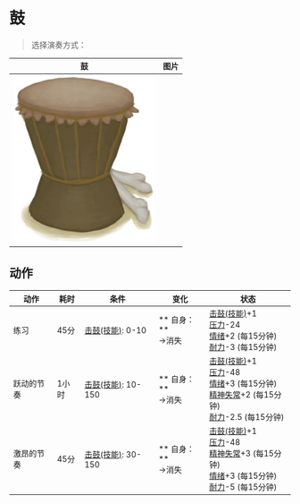 # 鼓  
> 选择演奏方式：  
  
  鼓  |   图片   
 ----  |  ----:   
   |  <img decoding="async" src="Sprite/Drum.png" href="a.md" style="max-width:300px;max-height:300px;">   
  
## 动作  
动作  |  耗时  |  条件  |  变化  |  状态  
----  |  ----  |  ----  |  ----  |  ----  
练习<br>  |  45分  |  [击鼓(技能)](Skill_Percussion.md): 0-10  |  ** 自身：**<br>→消失  |  [击鼓(技能)](Skill_Percussion.md)+1<br>[压力](Stress.md)-24<br>[情绪](Morale.md)+2 (每15分钟)<br>[耐力](Stamina.md)-3 (每15分钟)  
跃动的节奏<br>  |  1小时  |  [击鼓(技能)](Skill_Percussion.md): 10-150  |  ** 自身：**<br>→消失  |  [击鼓(技能)](Skill_Percussion.md)+1<br>[压力](Stress.md)-48<br>[情绪](Morale.md)+3 (每15分钟)<br>[精神失常](MindState.md)+2 (每15分钟)<br>[耐力](Stamina.md)-2.5 (每15分钟)  
激昂的节奏<br>  |  45分  |  [击鼓(技能)](Skill_Percussion.md): 30-150  |  ** 自身：**<br>→消失  |  [击鼓(技能)](Skill_Percussion.md)+1<br>[压力](Stress.md)-48<br>[精神失常](MindState.md)+3 (每15分钟)<br>[情绪](Morale.md)+3 (每15分钟)<br>[耐力](Stamina.md)-5 (每15分钟)  


<script>document.title="鼓 - 卡牌生存百科 Card Survival Wiki";</script>